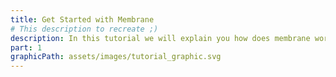 ```yaml
---
title: Get Started with Membrane
# This description to recreate ;)
description: In this tutorial we will explain you how does membrane work. We will go through envinronment preparation and tell you about pipelines - basic concept behind the framework.
part: 1
graphicPath: assets/images/tutorial_graphic.svg
---
```

